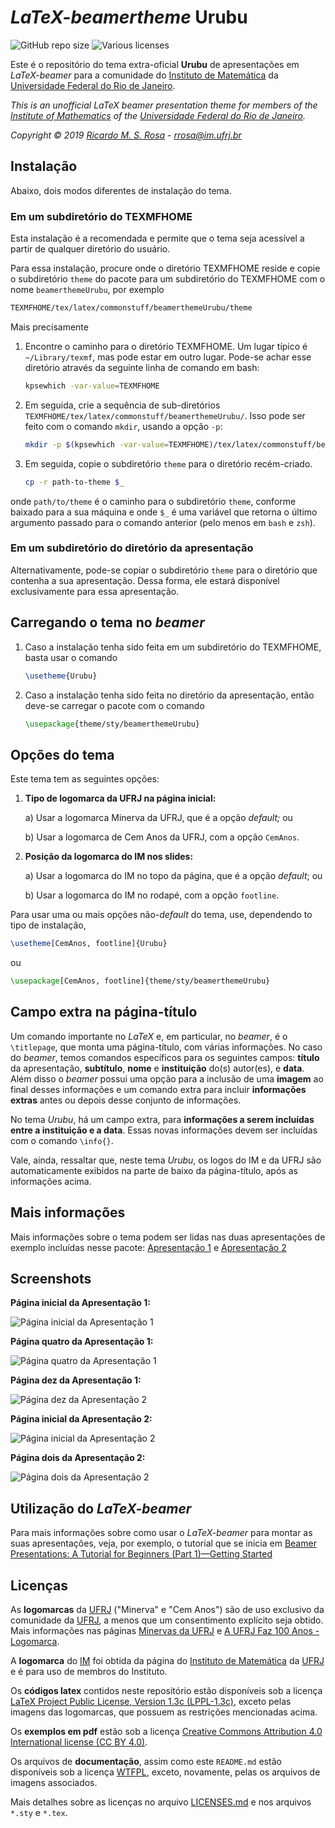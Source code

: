 # *LaTeX-beamertheme* Urubu

![GitHub repo size](https://img.shields.io/github/repo-size/rmsrosa/beamerthemeUrubu) ![Various licenses](https://img.shields.io/badge/licences-various-orange)

Este é o repositório do tema extra-oficial **Urubu** de apresentações em *LaTeX-beamer* para a comunidade do [Instituto de Matemática](http://www.im.ufrj.br) da [Universidade Federal do Rio de Janeiro](https://ufrj.br).

*This is an unofficial LaTeX beamer presentation theme for members of the [Institute of Mathematics](http://www.im.ufrj.br/index.php/en/) of the [Universidade Federal do Rio de Janeiro](http://www.im.ufrj.br).*

*Copyright © 2019 [Ricardo M. S. Rosa](http://www.im.ufrj.br/rrosa) - rrosa@im.ufrj.br*

## Instalação

Abaixo, dois modos diferentes de instalação do tema.

### Em um subdiretório do TEXMFHOME

Esta instalação é a recomendada e permite que o tema seja acessível a partir de qualquer diretório do usuário.

Para essa instalação, procure onde o diretório TEXMFHOME reside e copie o subdiretório `theme` do pacote para um subdiretório do TEXMFHOME com o nome `beamerthemeUrubu`, por exemplo

```bash
TEXMFHOME/tex/latex/commonstuff/beamerthemeUrubu/theme
```

Mais precisamente

1. Encontre o caminho para o diretório TEXMFHOME. Um lugar típico é `~/Library/texmf`, mas pode estar em outro lugar. Pode-se achar esse diretório através da seguinte linha de comando em bash:

    ```bash
    kpsewhich -var-value=TEXMFHOME
    ```

1. Em seguida, crie a sequência de sub-diretórios `TEXMFHOME/tex/latex/commonstuff/beamerthemeUrubu/`. Isso pode ser feito com o comando `mkdir`, usando a opção `-p`:

    ```bash
    mkdir -p $(kpsewhich -var-value=TEXMFHOME)/tex/latex/commonstuff/beamerthemeUrubu/
    ```

1. Em seguida, copie o subdiretório `theme` para o diretório recém-criado.

    ```bash
    cp -r path-to-theme $_
    ```

onde `path/to/theme` é o caminho para o subdiretório `theme`, conforme baixado para a sua máquina e onde `$_` é uma variável que retorna o último argumento passado para o comando anterior (pelo menos em `bash` e `zsh`).

### Em um subdiretório do diretório da apresentação

Alternativamente, pode-se copiar o subdiretório `theme` para o diretório que contenha a sua apresentação. Dessa forma, ele estará disponível exclusivamente para essa apresentação.

## Carregando o tema no *beamer*

1. Caso a instalação tenha sido feita em um subdiretório do TEXMFHOME, basta usar o comando

    ```latex
    \usetheme{Urubu}
    ```

1. Caso a instalação tenha sido feita no diretório da apresentação, então deve-se carregar o pacote com o comando

    ```latex
    \usepackage{theme/sty/beamerthemeUrubu}
    ```

## Opções do tema

Este tema tem as seguintes opções:

1. **Tipo de logomarca da UFRJ na página inicial:**

    a) Usar a logomarca Minerva da UFRJ, que é a opção *default;* ou

    b) Usar a logomarca de Cem Anos da UFRJ, com a opção `CemAnos`.

2. **Posição da logomarca do IM nos slides:**

    a) Usar a logomarca do IM no topo da página, que é a opção *default*; ou

    b) Usar a logomarca do IM no rodapé, com a opção `footline`.

Para usar uma ou mais opções não-*default* do tema, use, dependendo to tipo de instalação,

```latex
\usetheme[CemAnos, footline]{Urubu}
```

ou

```latex
\usepackage[CemAnos, footline]{theme/sty/beamerthemeUrubu}
```

## Campo extra na página-título

Um comando importante no *LaTeX* e, em particular, no *beamer*, é o `\titlepage`, que monta uma página-título, com várias informações. No caso do *beamer*, temos comandos específicos para os seguintes campos: **título** da apresentação, **subtítulo**, **nome** e **instituição** do(s) autor(es), e **data**. Além disso o *beamer* possui uma opção para a inclusão de uma **imagem** ao final desses informações e um comando extra para incluir **informações extras** antes ou depois desse conjunto de informações.

No tema *Urubu*, há um campo extra, para **informações a serem incluídas entre a instituição e a data**. Essas novas informações devem ser incluídas com o comando `\info{}`.

Vale, ainda, ressaltar que, neste tema *Urubu*, os logos do IM e da UFRJ são automaticamente exibidos na parte de baixo da página-título, após as informações acima.

## Mais informações

Mais informações sobre o tema podem ser lidas nas duas apresentações de exemplo incluídas nesse pacote: [Apresentação 1](apresentacoes/apresentacao1.pdf) e [Apresentação 2](apresentacoes/apresentacao2.pdf)

## Screenshots

**Página inicial da Apresentação 1:**

![Página inicial da Apresentação 1](readme_img/apresentacao1_p1.png)

**Página quatro da Apresentação 1:**

![Página quatro da Apresentação 1](readme_img/apresentacao1_p4.png)

**Página dez da Apresentação 1:**

![Página dez da Apresentação 2](readme_img/apresentacao1_p10.png)

**Página inicial da Apresentação 2:**

![Página inicial da Apresentação 2](readme_img/apresentacao2_p1.png)

**Página dois da Apresentação 2:**

![Página dois da Apresentação 2](readme_img/apresentacao2_p2.png)

## Utilização do *LaTeX-beamer*

Para mais informações sobre como usar o *LaTeX-beamer* para montar as suas apresentações, veja, por exemplo, o tutorial que se inicia em [Beamer Presentations: A Tutorial for Beginners (Part 1)—Getting Started](https://www.overleaf.com/learn/latex/Beamer_Presentations:_A_Tutorial_for_Beginners_(Part_1)—Getting_Started.)

## Licenças

As **logomarcas** da [UFRJ](https://ufrj.br) ("Minerva" e "Cem Anos") são de uso exclusivo da comunidade da [UFRJ](https://ufrj.br), a menos que um consentimento explícito seja obtido. Mais informações nas páginas [Minervas da UFRJ](https://ufrj.br/minervas) e [A UFRJ Faz 100 Anos - Logomarca](https://ufrj.br/ufrjfaz100anoslogomarca).

A **logomarca** do [IM](http://www.im.ufrj.br) foi obtida da página do [Instituto de Matemática](http://www.im.ufrj.br) da [UFRJ](https://ufrj.br) e é para uso de membros do Instituto.

Os **códigos latex** contidos neste repositório estão disponíveis sob a licença [LaTeX Project Public License, Version 1.3c (LPPL-1.3c)](https://opensource.org/licenses/LPPL-1.3c), exceto pelas imagens das logomarcas, que possuem as restrições mencionadas acima.

Os **exemplos em pdf** estão sob a licença [Creative Commons Attribution 4.0 International license (CC BY 4.0)](https://creativecommons.org/licenses/by/4.0/).

Os arquivos de **documentação**, assim como este `README.md` estão disponíveis sob a licença [WTFPL](http://www.wtfpl.net/), exceto, novamente, pelas os arquivos de imagens associados.

Mais detalhes sobre as licenças no arquivo [LICENSES.md](LICENSES.md) e nos arquivos `*.sty` e `*.tex`.
